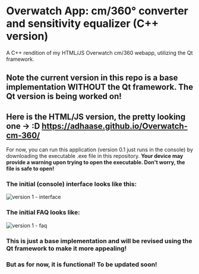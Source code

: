 # Overwatch App: cm/360° converter and sensitivity equalizer (C++ version)
A C++ rendition of my HTML/JS Overwatch cm/360 webapp, utilizing the Qt framework.

## Note the current version in this repo is a base implementation WITHOUT the Qt framework. The Qt version is being worked on!

## Here is the HTML/JS version, the pretty looking one -> :D  https://adhaase.github.io/Overwatch-cm-360/

For now, you can run this application (version 0.1 just runs in the console) by downloading the executable .exe file in this repository. **Your device may provide a warning upon trying to open the executable. Don't worry, the file is safe to open!**

### The initial (console) interface looks like this:
![version 1 - interface](https://user-images.githubusercontent.com/9776844/39614661-87a04100-4f3f-11e8-92ae-d5d3e5ac343f.PNG)

### The initial FAQ looks like:
![version 1 - faq](https://user-images.githubusercontent.com/9776844/39614660-87911784-4f3f-11e8-89e1-a84f20e5f96a.PNG)

### This is just a base implementation and will be revised using the Qt framework to make it more appealing! 
### But as for now, it is functional! To be updated soon!
